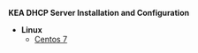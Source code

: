 **KEA DHCP Server Installation and Configuration**

- **Linux**
  - [Centos 7](centos7_installation.md)
